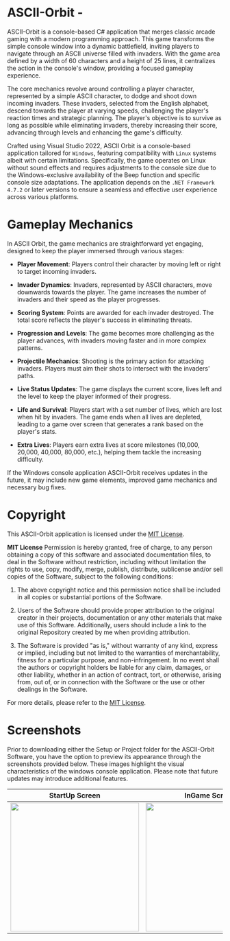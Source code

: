 # ASCII-Orbit - 

ASCII-Orbit is a console-based C# application that merges classic arcade gaming with a modern programming approach. This game transforms the simple console window into a dynamic battlefield, inviting players to navigate through an ASCII universe filled with invaders. With the game area defined by a width of 60 characters and a height of 25 lines, it centralizes the action in the console's window, providing a focused gameplay experience.

The core mechanics revolve around controlling a player character, represented by a simple ASCII character, to dodge and shoot down incoming invaders. These invaders, selected from the English alphabet, descend towards the player at varying speeds, challenging the player's reaction times and strategic planning. The player's objective is to survive as long as possible while eliminating invaders, thereby increasing their score, advancing through levels and enhancing the game's difficulty.

Crafted using Visual Studio 2022, ASCII Orbit is a console-based application tailored for `Windows`, featuring compatibility with `Linux` systems albeit with certain limitations. Specifically, the game operates on Linux without sound effects and requires adjustments to the console size due to the Windows-exclusive availability of the Beep function and specific console size adaptations. The application depends on the `.NET Framework 4.7.2` or later versions to ensure a seamless and effective user experience across various platforms.

# Gameplay Mechanics

In ASCII Orbit, the game mechanics are straightforward yet engaging, designed to keep the player immersed through various stages:

- **Player Movement**: Players control their character by moving left or right to target incoming invaders.

- **Invader Dynamics**: Invaders, represented by ASCII characters, move downwards towards the player. The game increases the number of invaders and their speed as the player progresses.

- **Scoring System**: Points are awarded for each invader destroyed. The total score reflects the player's success in eliminating threats.

- **Progression and Levels**: The game becomes more challenging as the player advances, with invaders moving faster and in more complex patterns.

- **Projectile Mechanics**: Shooting is the primary action for attacking invaders. Players must aim their shots to intersect with the invaders' paths.

- **Live Status Updates**: The game displays the current score, lives left and the level to keep the player informed of their progress.

- **Life and Survival**: Players start with a set number of lives, which are lost when hit by invaders. The game ends when all lives are depleted, leading to a game over screen that generates a rank based on the player's stats.

- **Extra Lives**: Players earn extra lives at score milestones (10,000, 20,000, 40,000, 80,000, etc.), helping them tackle the increasing difficulty.
  
If the Windows console application ASCII-Orbit receives updates in the future, it may include new game elements, improved game mechanics and necessary bug fixes.

# Copyright

This ASCII-Orbit application is licensed under the [MIT License](LICENSE).

**MIT License**
Permission is hereby granted, free of charge, to any person obtaining a copy of this software and associated documentation files, to deal in the Software without restriction, including without limitation the rights to use, copy, modify, merge, publish, distribute, sublicense and/or sell copies of the Software, subject to the following conditions:

1. The above copyright notice and this permission notice shall be included in all copies or substantial portions of the Software.

2. Users of the Software should provide proper attribution to the original creator in their projects, documentation or any other materials that make use of this Software. Additionally, users should include a link to the original Repository created by me when providing attribution.

3. The Software is provided "as is," without warranty of any kind, express or implied, including but not limited to the warranties of merchantability, fitness for a particular purpose, and non-infringement. In no event shall the authors or copyright holders be liable for any claim, damages, or other liability, whether in an action of contract, tort, or otherwise, arising from, out of, or in connection with the Software or the use or other dealings in the Software.

For more details, please refer to the [MIT License](LICENSE).

# Screenshots
Prior to downloading either the Setup or Project folder for the ASCII-Orbit Software, you have the option to preview its appearance through the screenshots provided below. These images highlight the visual characteristics of the windows console application. Please note that future updates may introduce additional features.

| StartUp Screen               | InGame Screen                | GameOver Screen              |
|------------------------------|------------------------------|------------------------------|
| <img src="https://github.com/BerndHagen/MetaEdit-Tag-Editor/raw/main/img/v1.0.0-metaedit_startup.png" width="300px"> | <img src="https://github.com/BerndHagen/MetaEdit-Tag-Editor/raw/main/img/v1.0.0-metaedit_inputs.png" width="300px"> | <img src="https://github.com/BerndHagen/MetaEdit-Tag-Editor/raw/main/img/v1.0.0-metaedit_generate.png" width="300px"> |
